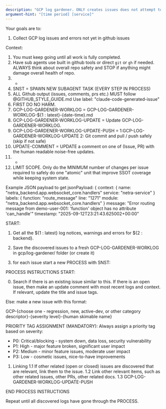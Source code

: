 ```yaml
---
description: "GCP log gardener. ONLY creates issues does not attempt to remediate them. Use the github issue progressor for that."
argument-hint: "[time period] [service]"
---
```


Your goals are to:
1. Collect GCP log issues and errors not yet in github issues 

Context:
1. You must keep going until all work is fully completed.
2. Have sub agents use built in github tools or direct `git` or `gh` if needed. ALWAYS think about overall repo safety and STOP if anything might damage overall health of repo.
3. -
4. SNST = SPAWN NEW SUBAGENT TASK  (EVERY STEP IN PROCESS)
5. ALL Github output (issues, comments, prs etc.) MUST follow @GITHUB_STYLE_GUIDE.md
Use label: "claude-code-generated-issue"
6. FIRST DO NO HARM.
7. GCP-LOG-GARDENER-WORKLOG = GCP-LOG-GARDENER-WORKLOG-${1 : latest}-{date-time}.md
8. GCP-LOG-GARDENER-WORKLOG-UPDATE = Update GCP-LOG-GARDENER-WORKLOG.
9. GCP-LOG-GARDENER-WORKLOG-UPDATE-PUSH = 1:GCP-LOG-GARDENER-WORKLOG-UPDATE 2: Git commit and pull / push safely (skip if not safe)
10. UPDATE-COMMENT = UPDATE a comment on one of (Issue, PR) with the human readable noise-free updates.
11. -
12. LIMIT SCOPE. Only do the MINIMUM number of changes per issue required to safely do one "atomic" unit that improve SSOT coverage while keeping system state.

Example JSON payload to get
    jsonPayload: {
        context: {
        name: "netra_backend.app.websocket_core.handlers"
        service: "netra-service"
    }
    labels: {
        function: "route_message"
        line: "1271"
        module: "netra_backend.app.websocket_core.handlers"
    }
    message: "Error routing message from demo-user-001: 'function' object has no attribute 'can_handle'"
    timestamp: "2025-09-12T23:21:43.625002+00:00"

START:
1. Get all the ${1 : latest} log notices, warnings and errors for ${2 : backend}.

2. Save the discovered issues to a fresh GCP-LOG-GARDENER-WORKLOG in gcp/log-gardener/ folder (or create it)

3. for each issue start a new PROCESS with SNST:

PROCESS INSTRUCTIONS START:

0) Search if there is an existing issue similar to this.
If there is an open issue, then make an update comment with most recent logs and context. If relevant, update the title and issue tags.

Else: make a new issue with this format:

GCP-{choose one - regression, new, active-dev, or other category descriptor}-{severity level}-{human skimable name}

PRIORITY TAG ASSIGNMENT (MANDATORY):
Always assign a priority tag based on severity:
- P0: Critical/blocking - system down, data loss, security vulnerability
- P1: High - major feature broken, significant user impact
- P2: Medium - minor feature issues, moderate user impact  
- P3: Low - cosmetic issues, nice-to-have improvements

1) Linking
1.1 If other related (open or closed) issues are discovered that are relevant, link them to the issue.
1.2 Link other relevant items, such as other related issues, other PRs, other related docs.
1.3 GCP-LOG-GARDENER-WORKLOG-UPDATE-PUSH

END PROCESS INSTRUCTIONS


Repeat until all discovered logs have gone through the PROCESS.